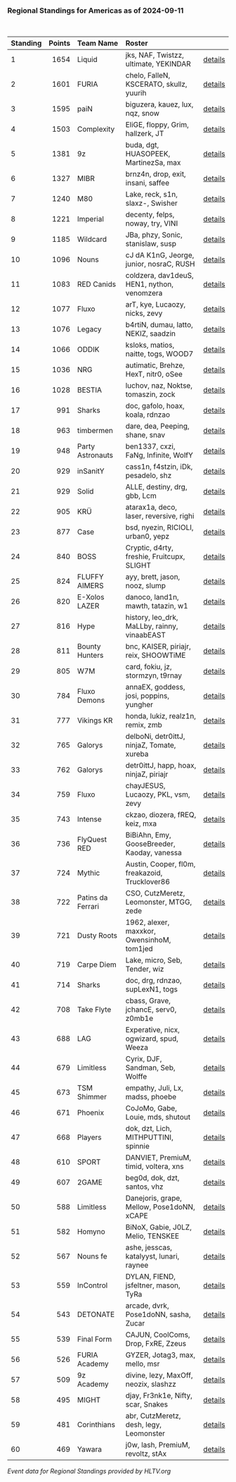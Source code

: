 ### Regional Standings for Americas as of 2024-09-11<br />
<br />

| Standing | Points | Team Name         | Roster                                         |                                                                                               |
| :- | -: | :- | :- | :- |
| 1        |   1654 | Liquid            | jks, NAF, Twistzz, ultimate, YEKINDAR          | [details](details/2024_09_11/0009--liquid--jks-naf-twistzz-ultimate-yekindar.md)              |
| 2        |   1601 | FURIA             | chelo, FalleN, KSCERATO, skullz, yuurih        | [details](details/2024_09_11/0010--furia--chelo-fallen-kscerato-skullz-yuurih.md)             |
| 3        |   1595 | paiN              | biguzera, kauez, lux, nqz, snow                | [details](details/2024_09_11/0011--pain--biguzera-kauez-lux-nqz-snow.md)                      |
| 4        |   1503 | Complexity        | EliGE, floppy, Grim, hallzerk, JT              | [details](details/2024_09_11/0015--complexity--elige-floppy-grim-hallzerk-jt.md)              |
| 5        |   1381 | 9z                | buda, dgt, HUASOPEEK, MartinezSa, max          | [details](details/2024_09_11/0019--9z--buda-dgt-huasopeek-martinezsa-max.md)                  |
| 6        |   1327 | MIBR              | brnz4n, drop, exit, insani, saffee             | [details](details/2024_09_11/0021--mibr--brnz4n-drop-exit-insani-saffee.md)                   |
| 7        |   1240 | M80               | Lake, reck, s1n, slaxz-, Swisher               | [details](details/2024_09_11/0025--m80--lake-reck-s1n-slaxz--swisher.md)                      |
| 8        |   1221 | Imperial          | decenty, felps, noway, try, VINI               | [details](details/2024_09_11/0026--imperial--decenty-felps-noway-try-vini.md)                 |
| 9        |   1185 | Wildcard          | JBa, phzy, Sonic, stanislaw, susp              | [details](details/2024_09_11/0029--wildcard--jba-phzy-sonic-stanislaw-susp.md)                |
| 10       |   1096 | Nouns             | cJ dA K1nG, Jeorge, junior, nosraC, RUSH       | [details](details/2024_09_11/0035--nouns--cj_da_k1ng-jeorge-junior-nosrac-rush.md)            |
| 11       |   1083 | RED Canids        | coldzera, dav1deuS, HEN1, nython, venomzera    | [details](details/2024_09_11/0038--red_canids--coldzera-dav1deus-hen1-nython-venomzera.md)    |
| 12       |   1077 | Fluxo             | arT, kye, Lucaozy, nicks, zevy                 | [details](details/2024_09_11/0039--fluxo--art-kye-lucaozy-nicks-zevy.md)                      |
| 13       |   1076 | Legacy            | b4rtiN, dumau, latto, NEKIZ, saadzin           | [details](details/2024_09_11/0040--legacy--b4rtin-dumau-latto-nekiz-saadzin.md)               |
| 14       |   1066 | ODDIK             | ksloks, matios, naitte, togs, WOOD7            | [details](details/2024_09_11/0041--oddik--ksloks-matios-naitte-togs-wood7.md)                 |
| 15       |   1036 | NRG               | autimatic, Brehze, HexT, nitr0, oSee           | [details](details/2024_09_11/0051--nrg--autimatic-brehze-hext-nitr0-osee.md)                  |
| 16       |   1028 | BESTIA            | luchov, naz, Noktse, tomaszin, zock            | [details](details/2024_09_11/0052--bestia--luchov-naz-noktse-tomaszin-zock.md)                |
| 17       |    991 | Sharks            | doc, gafolo, hoax, koala, rdnzao               | [details](details/2024_09_11/0058--sharks--doc-gafolo-hoax-koala-rdnzao.md)                   |
| 18       |    963 | timbermen         | dare, dea, Peeping, shane, snav                | [details](details/2024_09_11/0060--timbermen--dare-dea-peeping-shane-snav.md)                 |
| 19       |    948 | Party Astronauts  | ben1337, cxzi, FaNg, Infinite, WolfY           | [details](details/2024_09_11/0070--party_astronauts--ben1337-cxzi-fang-infinite-wolfy.md)     |
| 20       |    929 | inSanitY          | cass1n, f4stzin, iDk, pesadelo, shz            | [details](details/2024_09_11/0074--insanity--cass1n-f4stzin-idk-pesadelo-shz.md)              |
| 21       |    929 | Solid             | ALLE, destiny, drg, gbb, Lcm                   | [details](details/2024_09_11/0075--solid--alle-destiny-drg-gbb-lcm.md)                        |
| 22       |    905 | KRÜ               | atarax1a, deco, laser, reversive, righi        | [details](details/2024_09_11/0084--kr_--atarax1a-deco-laser-reversive-righi.md)               |
| 23       |    877 | Case              | bsd, nyezin, RICIOLI, urban0, yepz             | [details](details/2024_09_11/0093--case--bsd-nyezin-ricioli-urban0-yepz.md)                   |
| 24       |    840 | BOSS              | Cryptic, d4rty, freshie, Fruitcupx, SLIGHT     | [details](details/2024_09_11/0098--boss--cryptic-d4rty-freshie-fruitcupx-slight.md)           |
| 25       |    824 | FLUFFY AIMERS     | ayy, brett, jason, nooz, slump                 | [details](details/2024_09_11/0101--fluffy_aimers--ayy-brett-jason-nooz-slump.md)              |
| 26       |    820 | E-Xolos LAZER     | danoco, land1n, mawth, tatazin, w1             | [details](details/2024_09_11/0104--e-xolos_lazer--danoco-land1n-mawth-tatazin-w1.md)          |
| 27       |    816 | Hype              | history, leo_drk, MaLLby, rainny, vinaabEAST   | [details](details/2024_09_11/0106--hype--history-leo_drk-mallby-rainny-vinaabeast.md)         |
| 28       |    811 | Bounty Hunters    | bnc, KAISER, piriajr, reix, SHOOWTiME          | [details](details/2024_09_11/0107--bounty_hunters--bnc-kaiser-piriajr-reix-shoowtime.md)      |
| 29       |    805 | W7M               | card, fokiu, jz, stormzyn, t9rnay              | [details](details/2024_09_11/0110--w7m--card-fokiu-jz-stormzyn-t9rnay.md)                     |
| 30       |    784 | Fluxo Demons      | annaEX, goddess, josi, poppins, yungher        | [details](details/2024_09_11/0114--fluxo_demons--annaex-goddess-josi-poppins-yungher.md)      |
| 31       |    777 | Vikings KR        | honda, lukiz, realz1n, remix, zmb              | [details](details/2024_09_11/0121--vikings_kr--honda-lukiz-realz1n-remix-zmb.md)              |
| 32       |    765 | Galorys           | delboNi, detr0ittJ, ninjaZ, Tomate, xureba     | [details](details/2024_09_11/0126--galorys--delboni-detr0ittj-ninjaz-tomate-xureba.md)        |
| 33       |    762 | Galorys           | detr0ittJ, happ, hoax, ninjaZ, piriajr         | [details](details/2024_09_11/0128--galorys--detr0ittj-happ-hoax-ninjaz-piriajr.md)            |
| 34       |    759 | Fluxo             | chayJESUS, Lucaozy, PKL, vsm, zevy             | [details](details/2024_09_11/0129--fluxo--chayjesus-lucaozy-pkl-vsm-zevy.md)                  |
| 35       |    743 | Intense           | ckzao, diozera, fREQ, keiz, mxa                | [details](details/2024_09_11/0135--intense--ckzao-diozera-freq-keiz-mxa.md)                   |
| 36       |    736 | FlyQuest RED      | BiBiAhn, Emy, GooseBreeder, Kaoday, vanessa    | [details](details/2024_09_11/0137--flyquest_red--bibiahn-emy-goosebreeder-kaoday-vanessa.md)  |
| 37       |    724 | Mythic            | Austin, Cooper, fl0m, freakazoid, Trucklover86 | [details](details/2024_09_11/0140--mythic--austin-cooper-fl0m-freakazoid-trucklover86.md)     |
| 38       |    722 | Patins da Ferrari | CSO, CutzMeretz, Leomonster, MTGG, zede        | [details](details/2024_09_11/0142--patins_da_ferrari--cso-cutzmeretz-leomonster-mtgg-zede.md) |
| 39       |    721 | Dusty Roots       | 1962, alexer, maxxkor, OwensinhoM, tom1jed     | [details](details/2024_09_11/0144--dusty_roots--1962-alexer-maxxkor-owensinhom-tom1jed.md)    |
| 40       |    719 | Carpe Diem        | Lake, micro, Seb, Tender, wiz                  | [details](details/2024_09_11/0146--carpe_diem--lake-micro-seb-tender-wiz.md)                  |
| 41       |    714 | Sharks            | doc, drg, rdnzao, supLexN1, togs               | [details](details/2024_09_11/0147--sharks--doc-drg-rdnzao-suplexn1-togs.md)                   |
| 42       |    708 | Take Flyte        | cbass, Grave, jchancE, serv0, z0mb1e           | [details](details/2024_09_11/0153--take_flyte--cbass-grave-jchance-serv0-z0mb1e.md)           |
| 43       |    688 | LAG               | Experative, nicx, ogwizard, spud, Weeza        | [details](details/2024_09_11/0157--lag--experative-nicx-ogwizard-spud-weeza.md)               |
| 44       |    679 | Limitless         | Cyrix, DJF, Sandman, Seb, Wolffe               | [details](details/2024_09_11/0158--limitless--cyrix-djf-sandman-seb-wolffe.md)                |
| 45       |    673 | TSM Shimmer       | empathy, Juli, Lx, madss, phoebe               | [details](details/2024_09_11/0159--tsm_shimmer--empathy-juli-lx-madss-phoebe.md)              |
| 46       |    671 | Phoenix           | CoJoMo, Gabe, Louie, mds, shutout              | [details](details/2024_09_11/0160--phoenix--cojomo-gabe-louie-mds-shutout.md)                 |
| 47       |    668 | Players           | dok, dzt, Lich, MITHPUTTINI, spinnie           | [details](details/2024_09_11/0162--players--dok-dzt-lich-mithputtini-spinnie.md)              |
| 48       |    610 | SPORT             | DANVIET, PremiuM, timid, voltera, xns          | [details](details/2024_09_11/0187--sport--danviet-premium-timid-voltera-xns.md)               |
| 49       |    607 | 2GAME             | beg0d, dok, dzt, santos, vhz                   | [details](details/2024_09_11/0188--2game--beg0d-dok-dzt-santos-vhz.md)                        |
| 50       |    588 | Limitless         | Danejoris, grape, Mellow, Pose1doNN, xCAPE     | [details](details/2024_09_11/0193--limitless--danejoris-grape-mellow-pose1donn-xcape.md)      |
| 51       |    582 | Homyno            | BiNoX, Gabie, J0LZ, Melio, TENSKEE             | [details](details/2024_09_11/0196--homyno--binox-gabie-j0lz-melio-tenskee.md)                 |
| 52       |    567 | Nouns fe          | ashe, jesscas, katalyyst, lunari, raynee       | [details](details/2024_09_11/0200--nouns_fe--ashe-jesscas-katalyyst-lunari-raynee.md)         |
| 53       |    559 | InControl         | DYLAN, FIEND, jsfeltner, mason, TyRa           | [details](details/2024_09_11/0203--incontrol--dylan-fiend-jsfeltner-mason-tyra.md)            |
| 54       |    543 | DETONATE          | arcade, dvrk, Pose1doNN, sasha, Zucar          | [details](details/2024_09_11/0206--detonate--arcade-dvrk-pose1donn-sasha-zucar.md)            |
| 55       |    539 | Final Form        | CAJUN, CoolComs, Drop, FxRE, Zzeus             | [details](details/2024_09_11/0207--final_form--cajun-coolcoms-drop-fxre-zzeus.md)             |
| 56       |    526 | FURIA Academy     | GYZER, Jotag3, max, mello, msr                 | [details](details/2024_09_11/0210--furia_academy--gyzer-jotag3-max-mello-msr.md)              |
| 57       |    509 | 9z Academy        | divine, lezy, MaxOff, neozix, slashzz          | [details](details/2024_09_11/0212--9z_academy--divine-lezy-maxoff-neozix-slashzz.md)          |
| 58       |    495 | MIGHT             | djay, Fr3nk1e, Nifty, scar, Snakes             | [details](details/2024_09_11/0214--might--djay-fr3nk1e-nifty-scar-snakes.md)                  |
| 59       |    481 | Corinthians       | abr, CutzMeretz, desh, legy, Leomonster        | [details](details/2024_09_11/0217--corinthians--abr-cutzmeretz-desh-legy-leomonster.md)       |
| 60       |    469 | Yawara            | j0w, lash, PremiuM, revoltz, stAx              | [details](details/2024_09_11/0218--yawara--j0w-lash-premium-revoltz-stax.md)                  |


_Event data for Regional Standings provided by HLTV.org_<br />
